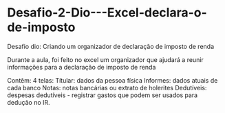 # Desafio-2-Dio---Excel-declara-o-de-imposto
Desafio dio: Criando um organizador de declaração de imposto de renda

Durante a aula, foi feito no excel um organizador que ajudará a reunir informações para a declaração de imposto de renda

Contêm: 4 telas: Títular: dados da pessoa física
                 Informes: dados atuais de cada banco
                 Notas: notas bancárias ou extrato  de holerites
                 Dedutíveis: despesas dedutíveis - registrar gastos que podem ser usados para dedução no IR.
